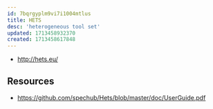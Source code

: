 ```yaml
---
id: 7bqrgyplm9vi7i1004mtlus
title: HETS
desc: 'heterogeneous tool set'
updated: 1713458932370
created: 1713458617848
---
```


- http://hets.eu/

## Resources

- https://github.com/spechub/Hets/blob/master/doc/UserGuide.pdf